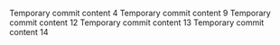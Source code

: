 Temporary commit content 4
Temporary commit content 9
Temporary commit content 12
Temporary commit content 13
Temporary commit content 14
